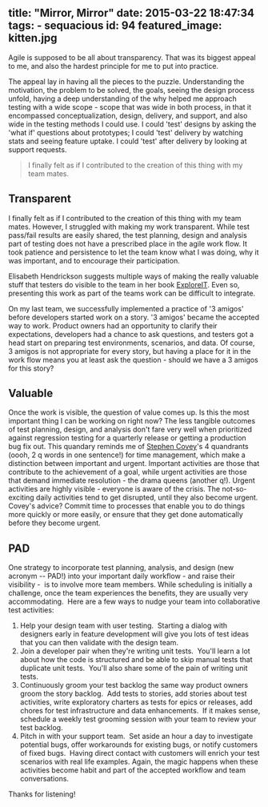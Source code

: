 title: "Mirror, Mirror"
date: 2015-03-22 18:47:34
tags:
	- sequacious
id: 94
featured_image: kitten.jpg
---

Agile is supposed to be all about transparency. That was its biggest appeal to me, and also the hardest principle for me to put into practice.

The appeal lay in having all the pieces to the puzzle. Understanding the motivation, the problem to be solved, the goals, seeing the design process unfold, having a deep understanding of the why helped me approach testing with a wide scope - scope that was wide in both process, in that it encompassed conceptualization, design, delivery, and support, and also wide in the testing methods I could use. I could 'test' designs by asking the 'what if' questions about prototypes; I could 'test' delivery by watching stats and seeing feature uptake. I could 'test' after delivery by looking at support requests.

> I finally felt as if I contributed to the creation of this thing with my team mates.

## Transparent
I finally felt as if I contributed to the creation of this thing with my team mates. However, I struggled with making my work transparent. While test pass/fail results are easily shared, the test planning, design and analysis part of testing does not have a prescribed place in the agile work flow. It took patience and persistence to let the team know what I was doing, why it was important, and to encourage their participation.

Elisabeth Hendrickson suggests multiple ways of making the really valuable stuff that testers do visible to the team in her book [ExploreIT](https://pragprog.com/book/ehxta/explore-it "ExploreIT"). Even so, presenting this work as part of the teams work can be difficult to integrate.

On my last team, we successfully implemented a practice of '3 amigos' before developers started work on a story. '3 amigos' became the accepted way to work. Product owners had an opportunity to clarify their expectations, developers had a chance to ask questions, and testers got a head start on preparing test environments, scenarios, and data. Of course, 3 amigos is not appropriate for every story, but having a place for it in the work flow means you at least ask the question - should we have a 3 amigos for this story?

## Valuable
Once the work is visible, the question of value comes up. Is this the most important thing I can be working on right now? The less tangible outcomes of test planning, design, and analysis don't fare very well when prioritized against regression testing for a quarterly release or getting a production bug fix out. This quandary reminds me of [Stephen Covey](http://en.wikipedia.org/wiki/Stephen_Covey "Stephen Covey")'s 4 quandrants (oooh, 2 q words in one sentence!) for time management, which make a distinction between important and urgent. Important activities are those that contribute to the achievement of a goal, while urgent activities are those that demand immediate resolution - the drama queens (another q!). Urgent activities are highly visible - everyone is aware of the crisis. The not-so-exciting daily activities tend to get disrupted, until they also become urgent. Covey's advice? Commit time to processes that enable you to do things more quickly or more easily, or ensure that they get done automatically before they become urgent.

## PAD
One strategy to incorporate test planning, analysis, and design (new acronym -- PAD!) into your important daily workflow - and raise their visibility -  is to involve more team members. While scheduling is initially a challenge, once the team experiences the benefits, they are usually very accommodating.  Here are a few ways to nudge your team into collaborative test activities:

1.  Help your design team with user testing.  Starting a dialog with designers early in feature development will give you lots of test ideas that you can then validate with the design team.
2.  Join a developer pair when they're writing unit tests.  You'll learn a lot about how the code is structured and be able to skip manual tests that duplicate unit tests.  You'll also share some of the pain of writing unit tests.
3.  Continuously groom your test backlog the same way product owners groom the story backlog.  Add tests to stories, add stories about test activities, write exploratory charters as tests for epics or releases, add chores for test infrastructure and data enhancements.  If it makes sense, schedule a weekly test grooming session with your team to review your test backlog.
4.  Pitch in with your support team.  Set aside an hour a day to investigate potential bugs, offer workarounds for existing bugs, or notify customers of fixed bugs.  Having direct contact with customers will enrich your test scenarios with real life examples.
Again, the magic happens when these activities become habit and part of the accepted workflow and team conversations.

Thanks for listening!

